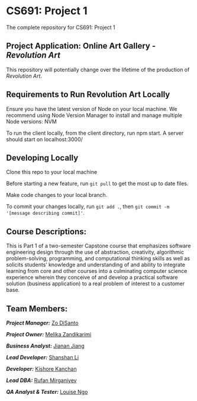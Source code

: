 <!-- # CS691/2: Project 1 & 2 -->
# CS691: Project 1 
 
The complete repository for CS691: Project 1 
<!-- The complete repository for CS691: Project 1 & CS 692: Research Project -->

## Project Application: Online Art Gallery - _Revolution Art_

This repository will potentially change over the lifetime of the production of _Revolution Art_.

## Requirements to Run Revolution Art Locally
Ensure you have the latest version of Node on your local machine. We recommend using Node Version Manager to install and manage multiple Node versions: NVM

To run the client locally, from the client directory, run npm start. A server should start on localhost:3000/

## Developing Locally

Clone this repo to your local machine

Before starting a new feature, run ```git pull``` to get the most up to date files.

Make code changes to your local branch.

To commit your changes locally, run ```git add .```, then ```git commit -m '[message describing commit]'```.


## Course Descriptions:

This is Part 1 of a two-semester Capstone course that emphasizes software engineering design through the use of abstraction, creativity, algorithmic problem-solving, programming, and computational thinking skills as well as solicits students’ knowledge and understanding of and ability to integrate learning from core and other courses into a culminating computer science experience wherein they conceive of and develop a practical software solution (business application) to a real problem of interest to a customer base.

<!-- Students enrolled in Computer Science Project II will finish their project begun in Computer Science Project I and write a major report. When the report has been completed, each student will be expected to give an oral presentation and project demonstration before the committee. The project advisor will assign a grade for the work in consultation with the committee. This grade will also be assigned to Computer Science Project I. -->

## Team Members: 
**_Project Manager:_** <a href="https://github.com/zdisanto">Zo DiSanto</a>

**_Project Owner:_** <a href="https://github.com/M-Zandikarimi">Melika Zandikarimi</a>

**_Business Analyst:_** <a href="https://github.com/Jianan-Jiang316">Jianan Jiang</a>

**_Lead Developer:_** <a href="https://github.com/sslcandoit">Shanshan Li</a>

**_Developer:_** <a href="https://github.com/kishore1521">Kishore Kanchan</a>

**_Lead DBA:_** <a href="https://github.com/mirganiyevrufan">Rufan Mirganiyev</a>

**_QA Analyst & Tester:_** <a href="https://github.com/ntkchinh">Louise Ngo</a>

